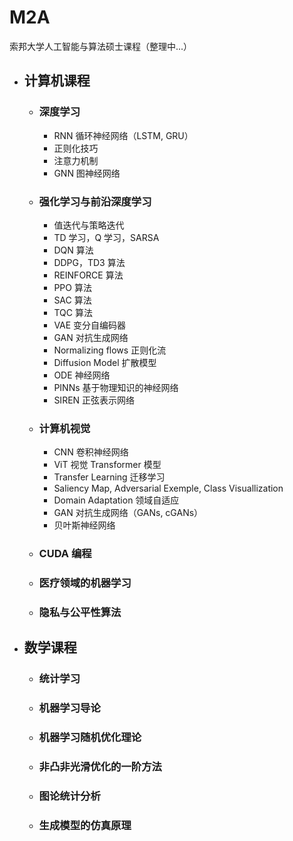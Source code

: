 # M2A
索邦大学人工智能与算法硕士课程（整理中...）

- ## 计算机课程
  - ### 深度学习
    - RNN 循环神经网络（LSTM, GRU）
    - 正则化技巧
    - 注意力机制
    - GNN 图神经网络
  - ### 强化学习与前沿深度学习
    - 值迭代与策略迭代
    - TD 学习，Q 学习，SARSA
    - DQN 算法
    - DDPG，TD3 算法
    - REINFORCE 算法
    - PPO 算法
    - SAC 算法
    - TQC 算法
    - VAE 变分自编码器
    - GAN 对抗生成网络
    - Normalizing flows 正则化流
    - Diffusion Model 扩散模型
    - ODE 神经网络
    - PINNs 基于物理知识的神经网络
    - SIREN 正弦表示网络
  - ### 计算机视觉
    - CNN 卷积神经网络
    - ViT 视觉 Transformer 模型
    - Transfer Learning 迁移学习
    - Saliency Map, Adversarial Exemple, Class Visuallization
    - Domain Adaptation 领域自适应
    - GAN 对抗生成网络（GANs, cGANs）
    - 贝叶斯神经网络
  - ### CUDA 编程
  - ### 医疗领域的机器学习
  - ### 隐私与公平性算法
- ## 数学课程
  - ### 统计学习
  - ### 机器学习导论
  - ### 机器学习随机优化理论
  - ### 非凸非光滑优化的一阶方法
  - ### 图论统计分析
  - ### 生成模型的仿真原理
